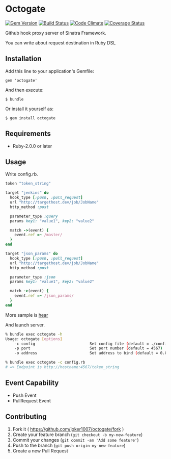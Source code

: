 # Octogate
[![Gem Version](https://badge.fury.io/rb/octogate.png)](http://badge.fury.io/rb/octogate)
[![Build Status](https://travis-ci.org/joker1007/octogate.png?branch=master)](https://travis-ci.org/joker1007/octogate)
[![Code Climate](https://codeclimate.com/github/joker1007/octogate.png)](https://codeclimate.com/github/joker1007/octogate)
[![Coverage Status](https://coveralls.io/repos/joker1007/octogate/badge.png)](https://coveralls.io/r/joker1007/octogate)

Github hook proxy server of Sinatra Framework.

You can write about request destination in Ruby DSL

## Installation

Add this line to your application's Gemfile:

    gem 'octogate'

And then execute:

    $ bundle

Or install it yourself as:

    $ gem install octogate

## Requirements

- Ruby-2.0.0 or later

## Usage

Write config.rb.

```ruby
token "token_string"

target "jenkins" do
  hook_type [:push, :pull_request]
  url "http://targethost.dev/job/JobName"
  http_method :post

  parameter_type :query
  params key1: "value1", key2: "value2"

  match ->(event) {
    event.ref =~ /master/
  }
end

target "json_params" do
  hook_type [:push, :pull_request]
  url "http://targethost.dev/job/JobName"
  http_method :post

  parameter_type :json
  params key1: "value1", key2: "value2"

  match ->(event) {
    event.ref =~ /json_params/
  }
end
```

More sample is [hear](https://github.com/joker1007/octogate/blob/master/spec/config_sample.rb)

And launch server.

```sh
% bundle exec octogate -h
Usage: octogate [options]
    -c config                        Set config file (default = ./config.rb)
    -p port                          Set port number (default = 4567)
    -o address                       Set address to bind (default = 0.0.0.0)

% bundle exec octogate -c config.rb
# => Endpoint is http://hostname:4567/token_string
```

## Event Capability

- Push Event
- PullRequest Event

## Contributing

1. Fork it ( https://github.com/joker1007/octogate/fork )
2. Create your feature branch (`git checkout -b my-new-feature`)
3. Commit your changes (`git commit -am 'Add some feature'`)
4. Push to the branch (`git push origin my-new-feature`)
5. Create a new Pull Request
